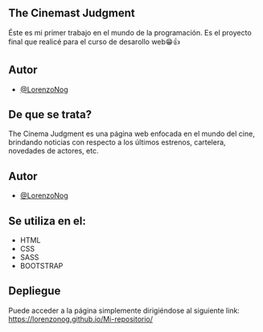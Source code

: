 ## The Cinemast Judgment

Éste es mi primer trabajo en el mundo de la programación. 
Es el proyecto final que realicé para el curso de desarollo web😁👍

## Autor

- [@LorenzoNog](https://www.github.com/LorenzoNog)


## De que se trata?

The Cinema Judgment es una página web enfocada en el mundo del cine, brindando noticias con respecto a los últimos estrenos, cartelera, novedades de actores, etc.


## Autor

- [@LorenzoNog](https://www.github.com/LorenzoNog)


## Se utiliza en el:

- HTML
- CSS
- SASS
- BOOTSTRAP


## Depliegue

Puede acceder a la página simplemente dirigiéndose al siguiente link: https://lorenzonog.github.io/Mi-repositorio/
